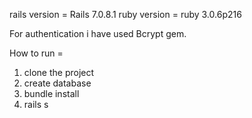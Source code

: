 rails version = Rails 7.0.8.1
ruby version = ruby 3.0.6p216

For authentication i have used Bcrypt gem. 

How to run = 
1. clone the project
2. create database
3. bundle install
4. rails s

